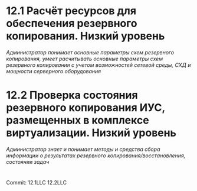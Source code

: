 # **12.1 Расчёт ресурсов для обеспечения резервного копирования. Низкий уровень**

*Администратор понимает основные параметры схем резервного копирования, умеет расчитывать основные параметры схем резервного копирования
с учетом возможностей сетевой среды, СХД и мощности серверного оборудования*
#

# **12.2 Проверка состояния резервного копирования ИУС, размещенных в  комплексе виртуализации. Низкий уровень**

*Администратор знает и понимает методы и средства сбора информации о результатах резервного копирования/восстановления, состоянии задач*
#

Commit: 12.1LLC 12.2LLC 
